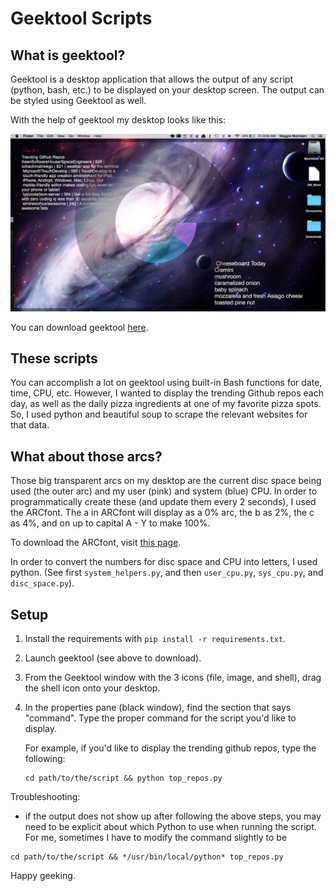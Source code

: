 # Geektool Scripts  

## What is geektool?
Geektool is a desktop application that allows the output of any script (python, bash, etc.) to be displayed on your desktop screen. The output can be styled using Geektool as well. 

With the help of geektool my desktop looks like this:

![my desktop](desktop.png)

You can download geektool [here](http://projects.tynsoe.org/en/geektool/).

## These scripts

You can accomplish a lot on geektool using built-in Bash functions for date, time, CPU, etc. However, I wanted to display the trending Github repos each day, as well as the daily pizza ingredients at one of my favorite pizza spots. So, I used python and beautiful soup to scrape the relevant websites for that data.

## What about those arcs?

Those big transparent arcs on my desktop are the current disc space being used (the outer arc) and my user (pink) and system (blue) CPU. In order to programmatically create these (and update them every 2 seconds), I used the ARCfont. The a in ARCfont will display as a 0% arc, the b as 2%, the c as 4%, and on up to capital A - Y to make 100%.

To download the ARCfont, visit [this page](
http://www.macosxtips.co.uk/geeklets/system/system-info-circular-graphics/).

In order to convert the numbers for disc space and CPU into letters, I used python. (See first `system_helpers.py`, and then `user_cpu.py`, `sys_cpu.py`, and `disc_space.py`).

## Setup

1) Install the requirements with `pip install -r requirements.txt`. 

2) Launch geektool (see above to download).

3) From the Geektool window with the 3 icons (file, image, and shell), drag
   the shell icon onto your desktop.

4) In the properties pane (black window), find the section that says "command".
   Type the proper command for the script you'd like to display.

   For example, if you'd like to display the trending github repos, type the 
   following:
   ```
   cd path/to/the/script && python top_repos.py
   ```

Troubleshooting:
 - if the output does not show up after following the above steps, you may need to be explicit about which Python to use when running the script. For me, sometimes I have to modify the command slightly to be 
```
cd path/to/the/script && */usr/bin/local/python* top_repos.py
```



Happy geeking.
